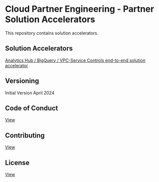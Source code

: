 # Cloud Partner Engineering - Partner Solution Accelerators

This repository contains solution accelerators.

## Solution Accelerators 

[Analytics Hub / BigQuery / VPC-Service Controls end-to-end solution accelerator](./analytics-hub/README.md)

## Versioning

Initial Version April 2024

## Code of Conduct

[View](./docs/code-of-conduct.md)

## Contributing

[View](./docs/contributing.md)

## License

[View](./LICENSE)
